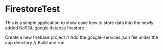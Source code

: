 # FirestoreTest
This is a simple application to show case how to store data into the newly added NoSQL google databse firestore .

Create a new firebase project //
Add the google-services.json file under the app directory //
Build and run
